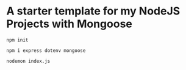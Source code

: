 # A starter template for my NodeJS Projects with Mongoose

```
npm init

npm i express dotenv mongoose

nodemon index.js
```

